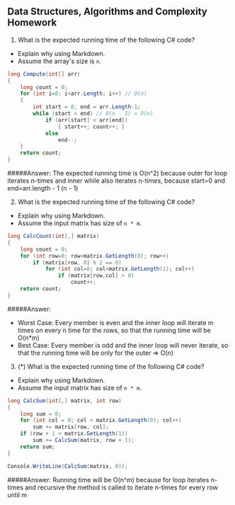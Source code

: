 ## Data Structures, Algorithms and Complexity Homework

1. What is the expected running time of the following C# code?
  - Explain why using Markdown.
  - Assume the array's size is `n`.

  ```cs
  long Compute(int[] arr)
  {
      long count = 0;
      for (int i=0; i<arr.Length; i++) // O(n)
      {
          int start = 0, end = arr.Length-1;
          while (start < end) // O(n - 1) = O(n)
              if (arr[start] < arr[end])
                  { start++; count++; }
              else 
                  end--;
      }
      return count;
  }
  ```
	
#####Answer: 
The expected running time is O(n^2) because outer for loop iterates n-times and inner while also iterates n-times, because start=0 and end=arr.length - 1 (n - 1)

2. What is the expected running time of the following C# code?
  - Explain why using Markdown.
  - Assume the input matrix has size of `n * m`.

  ```cs
  long CalcCount(int[,] matrix)
  {
      long count = 0;
      for (int row=0; row<matrix.GetLength(0); row++)
          if (matrix[row, 0] % 2 == 0)
              for (int col=0; col<matrix.GetLength(1); col++)
                  if (matrix[row,col] > 0)
                      count++;
      return count;
  }
  ```

#####Answer: 
- Worst Case: 
Every member is even and the inner loop will iterate m times on every n time for the rows, so that the running time will be O(n*m)
- Best Case: 
Every member is odd and the inner loop will never iterate, so that the running time will be only for the outer => O(n)

3. (*) What is the expected running time of the following C# code?
  - Explain why using Markdown.
  - Assume the input matrix has size of `n * m`.

  ```cs
  long CalcSum(int[,] matrix, int row)
  {
      long sum = 0;
      for (int col = 0; col < matrix.GetLength(0); col++) 
          sum += matrix[row, col];
      if (row + 1 < matrix.GetLength(1)) 
          sum += CalcSum(matrix, row + 1);
      return sum;
  }
  
  Console.WriteLine(CalcSum(matrix, 0));
  ```
#####Answer: 
Running time will be O(n^m) because for loop iterates n-times and recursive the method is called to iterate n-times for every row until m